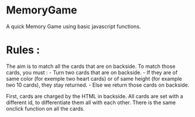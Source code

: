 # MemoryGame
A quick Memory Game using basic javascript functions.

<h1> Rules : </h1>
The aim is to match all the cards that are on backside. 
To match those cards, you must : 
- Turn two cards that are on backside.
- If they are of same color (for exemple two heart cards) or of same height (for example two 10 cards), they stay returned.
- Else we return those cards on backside.


First, cards are charged by the HTML in backside.
All cards are set with a different id, to differentiate them all with each other.
There is the same onclick function on all the cards.

